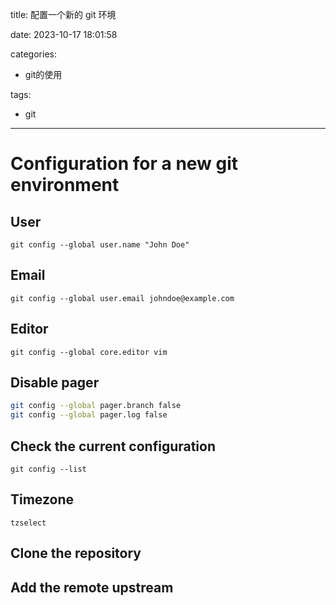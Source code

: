 title: 配置一个新的 git 环境

date: 2023-10-17 18:01:58

categories:

- git的使用

tags:

- git

---

# Configuration for a new git environment

## User

```shell
git config --global user.name "John Doe"
```

## Email

```shell
git config --global user.email johndoe@example.com
```

## Editor

```shell
git config --global core.editor vim
```

<!--more-->

## Disable pager

```bash
git config --global pager.branch false
git config --global pager.log false
```

## Check the current configuration

```shell
git config --list
```

## Timezone

```shell
tzselect
```

## Clone the repository

## Add the remote upstream

